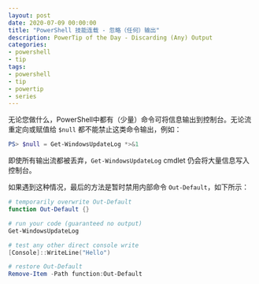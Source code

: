 ```yaml
---
layout: post
date: 2020-07-09 00:00:00
title: "PowerShell 技能连载 - 忽略（任何）输出"
description: PowerTip of the Day - Discarding (Any) Output
categories:
- powershell
- tip
tags:
- powershell
- tip
- powertip
- series
---
```

无论您做什么，PowerShell中都有（少量）命令可将信息输出到控制台。无论流重定向或赋值给 `$null` 都不能禁止这类命令输出，例如：

```powershell
PS> $null = Get-WindowsUpdateLog *>&1
```

即使所有输出流都被丢弃，`Get-WindowsUpdateLog` cmdlet 仍会将大量信息写入控制台。

如果遇到这种情况，最后的方法是暂时禁用内部命令 `Out-Default`，如下所示：

```powershell
# temporarily overwrite Out-Default
function Out-Default {}

# run your code (guaranteed no output)
Get-WindowsUpdateLog

# test any other direct console write
[Console]::WriteLine("Hello")

# restore Out-Default
Remove-Item -Path function:Out-Default
```

<!--本文国际来源：[Discarding (Any) Output](https://community.idera.com/database-tools/powershell/powertips/b/tips/posts/discarding-any-output)-->


